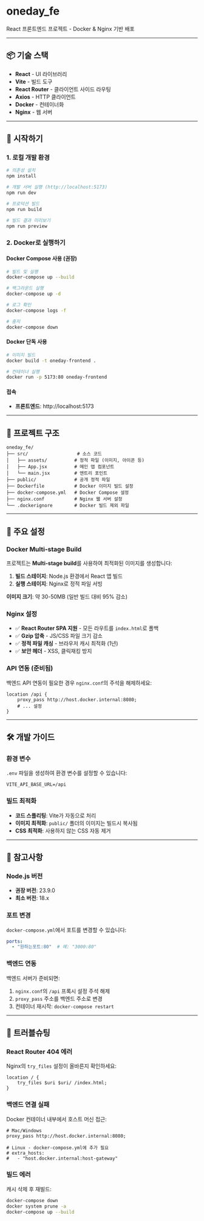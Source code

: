 # oneday_fe

React 프론트엔드 프로젝트 - Docker & Nginx 기반 배포

---

## 📦 기술 스택

- **React** - UI 라이브러리
- **Vite** - 빌드 도구
- **React Router** - 클라이언트 사이드 라우팅
- **Axios** - HTTP 클라이언트
- **Docker** - 컨테이너화
- **Nginx** - 웹 서버

---

## 🚀 시작하기

### 1. 로컬 개발 환경

```bash
# 의존성 설치
npm install

# 개발 서버 실행 (http://localhost:5173)
npm run dev

# 프로덕션 빌드
npm run build

# 빌드 결과 미리보기
npm run preview
```

### 2. Docker로 실행하기

#### Docker Compose 사용 (권장)

```bash
# 빌드 및 실행
docker-compose up --build

# 백그라운드 실행
docker-compose up -d

# 로그 확인
docker-compose logs -f

# 중지
docker-compose down
```

#### Docker 단독 사용

```bash
# 이미지 빌드
docker build -t oneday-frontend .

# 컨테이너 실행
docker run -p 5173:80 oneday-frontend
```

#### 접속

- **프론트엔드**: http://localhost:5173

---

## 📁 프로젝트 구조

```
oneday_fe/
├── src/                  # 소스 코드
│   ├── assets/          # 정적 파일 (이미지, 아이콘 등)
│   ├── App.jsx          # 메인 앱 컴포넌트
│   └── main.jsx         # 엔트리 포인트
├── public/              # 공개 정적 파일
├── Dockerfile           # Docker 이미지 빌드 설정
├── docker-compose.yml   # Docker Compose 설정
├── nginx.conf           # Nginx 웹 서버 설정
└── .dockerignore        # Docker 빌드 제외 파일
```

---

## 🔧 주요 설정

### Docker Multi-stage Build

프로젝트는 **Multi-stage build**를 사용하여 최적화된 이미지를 생성합니다:

1. **빌드 스테이지**: Node.js 환경에서 React 앱 빌드
2. **실행 스테이지**: Nginx로 정적 파일 서빙

**이미지 크기**: 약 30-50MB (일반 빌드 대비 95% 감소)

### Nginx 설정

- ✅ **React Router SPA 지원** - 모든 라우트를 `index.html`로 폴백
- ✅ **Gzip 압축** - JS/CSS 파일 크기 감소
- ✅ **정적 파일 캐싱** - 브라우저 캐시 최적화 (1년)
- ✅ **보안 헤더** - XSS, 클릭재킹 방지

### API 연동 (준비됨)

백엔드 API 연동이 필요한 경우 `nginx.conf`의 주석을 해제하세요:

```nginx
location /api {
    proxy_pass http://host.docker.internal:8080;
    # ... 설정
}
```

---

## 🛠️ 개발 가이드

### 환경 변수

`.env` 파일을 생성하여 환경 변수를 설정할 수 있습니다:

```env
VITE_API_BASE_URL=/api
```

### 빌드 최적화

- **코드 스플리팅**: Vite가 자동으로 처리
- **이미지 최적화**: `public/` 폴더의 이미지는 빌드시 복사됨
- **CSS 최적화**: 사용하지 않는 CSS 자동 제거

---

## 📝 참고사항

### Node.js 버전

- **권장 버전**: 23.9.0
- **최소 버전**: 18.x

### 포트 변경

`docker-compose.yml`에서 포트를 변경할 수 있습니다:

```yaml
ports:
  - "원하는포트:80"  # 예: "3000:80"
```

### 백엔드 연동

백엔드 서버가 준비되면:

1. `nginx.conf`의 `/api` 프록시 설정 주석 해제
2. `proxy_pass` 주소를 백엔드 주소로 변경
3. 컨테이너 재시작: `docker-compose restart`

---

## 🐛 트러블슈팅

### React Router 404 에러

Nginx의 `try_files` 설정이 올바른지 확인하세요:

```nginx
location / {
    try_files $uri $uri/ /index.html;
}
```

### 백엔드 연결 실패

Docker 컨테이너 내부에서 호스트 머신 접근:

```nginx
# Mac/Windows
proxy_pass http://host.docker.internal:8080;

# Linux - docker-compose.yml에 추가 필요
# extra_hosts:
#   - "host.docker.internal:host-gateway"
```

### 빌드 에러

캐시 삭제 후 재빌드:

```bash
docker-compose down
docker system prune -a
docker-compose up --build
```